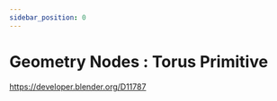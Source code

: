 ```yaml
---
sidebar_position: 0
---
```


# Geometry Nodes : Torus Primitive

https://developer.blender.org/D11787
